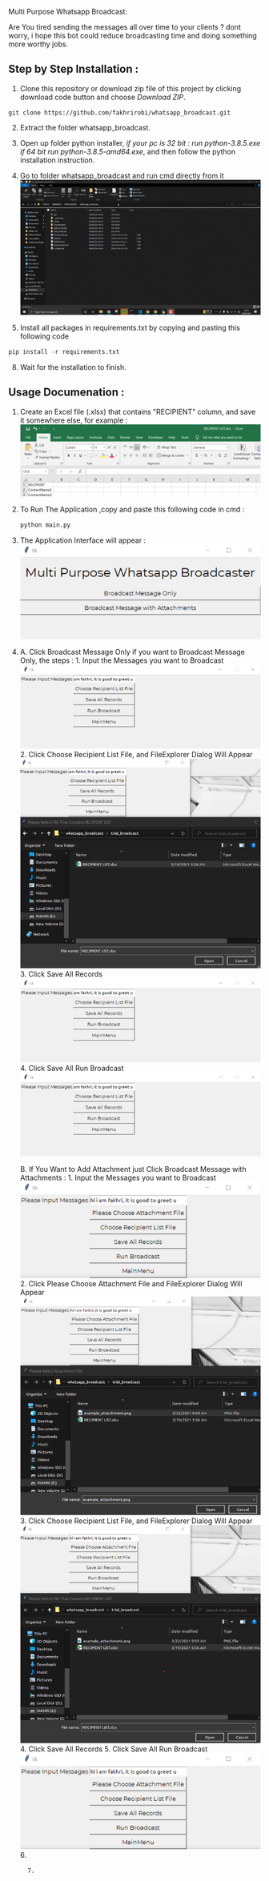 
Multi Purpose Whatsapp Broadcast: 

Are You  tired sending the messages all over time to your clients ? dont worry, i hope this bot could reduce broadcasting time and doing something more worthy jobs.

## Step  by Step  Installation  : 
1. Clone this repository or download zip file of this project by clicking download code  button and choose *Download ZIP*.
```
git clone https://github.com/fakhrirobi/whatsapp_broadcast.git 
```
    

2. Extract the folder whatsapp_broadcast.
   
3. Open up folder python installer, *if your pc is 32 bit : run python-3.8.5.exe if 64 bit run python-3.8.5-amd64.exe*, and then follow the python installation instruction.

   

4. Go to folder whatsapp_broadcast and run cmd directly from it 
    ![cmd.gif](https://github.com/fakhrirobi/whatsapp_broadcast/blob/main/assets/cmd%20pip.gif)
5. Install all packages in requirements.txt by  copying and pasting this following code
```python
pip install -r requirements.txt
```


 8. Wait for the installation to finish.


## Usage Documenation :




1. Create an Excel file (.xlsx) that contains "RECIPIENT" column, and save it somewhere else, for example : 
   ![installation processs.gif](https://github.com/fakhrirobi/whatsapp_broadcast/blob/main/assets/RECIPIENT_LIST.png)
   
2. To Run The Application ,copy  and paste this following code in cmd  :
   ```python 
   python main.py
   ```
3. The Application Interface will appear : 
   ![installation processs.gif](https://github.com/fakhrirobi/whatsapp_broadcast/blob/main/assets/interface1.png)
4. 
      A. Click Broadcast Message Only if you want to Broadcast Message Only, the steps :
         1.  Input the Messages you want to Broadcast 
            ![installation processs.gif](https://github.com/fakhrirobi/whatsapp_broadcast/blob/main/assets/broadcast_message_only1.png)
         2.  Click Choose Recipient List File, and FileExplorer Dialog Will Appear
            ![installation processs.gif](https://github.com/fakhrirobi/whatsapp_broadcast/blob/main/assets/broadcast_message_only2.png)
         3.  Click Save All Records
            ![installation processs.gif](https://github.com/fakhrirobi/whatsapp_broadcast/blob/main/assets/broadcast_message_only1.png)
         4.  Click Save All Run Broadcast
            ![installation processs.gif](https://github.com/fakhrirobi/whatsapp_broadcast/blob/main/assets/broadcast_message_only1.png)

   
      B. If You Want to Add Attachment just Click         Broadcast Message with Attachments : 
         1.  Input the Messages you want to Broadcast 
            ![installation processs.gif](https://github.com/fakhrirobi/whatsapp_broadcast/blob/main/assets/broadcast_attachment_1.png)
         2. Click Please Choose Attachment File and FileExplorer Dialog Will Appear
            ![installation processs.gif](https://github.com/fakhrirobi/whatsapp_broadcast/blob/main/assets/broadcast_attachment_2.png)
         3.  Click Choose Recipient List File, and FileExplorer Dialog Will Appear
            ![installation processs.gif](https://github.com/fakhrirobi/whatsapp_broadcast/blob/main/assets/broadcast_attachment_3.png)
         4.  Click Save All Records
         5.  Click Save All Run Broadcast
            ![installation processs.gif](https://github.com/fakhrirobi/whatsapp_broadcast/blob/main/assets/broadcast_attachment_1.png)
         6. 

         7. 